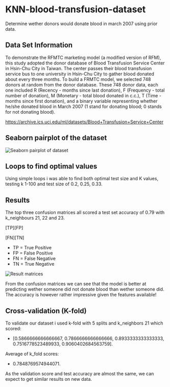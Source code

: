 # KNN-blood-transfusion-dataset
Determine wether donors would donate blood in march 2007 using prior data.

## Data Set Information
To demonstrate the RFMTC marketing model (a modified version of RFM), this study adopted the donor database of Blood Transfusion Service Center in Hsin-Chu City in Taiwan. The center passes their blood transfusion service bus to one university in Hsin-Chu City to gather blood donated about every three months. To build a FRMTC model, we selected 748 donors at random from the donor database. These 748 donor data, each one included R (Recency - months since last donation), F (Frequency - total number of donation), M (Monetary - total blood donated in c.c.), T (Time - months since first donation), and a binary variable representing whether he/she donated blood in March 2007 (1 stand for donating blood; 0 stands for not donating blood).

https://archive.ics.uci.edu/ml/datasets/Blood+Transfusion+Service+Center

## Seaborn pairplot of the dataset
![Seaborn pairplot of dataset](https://i.imgur.com/ON1F6a3.png)

## Loops to find optimal values
Using simple loops i was able to find both optimal test size and K values, testing k 1-100 and test size of 0.2, 0.25, 0.33.

## Results
The top three confusion matrices all scored a test set accuracy of 0.79 with k_neighbours 21, 22 and 23.

[TP][FP]

[FN][TN]
* TP = True Positive
* FP = False Positive
* FN = False Negative
* TN = True Negative

![Result matrices](https://i.imgur.com/FXAmKu9.png)

From the confusion matrices we can see that the model is better at predicting wether someone did not donate blood than wether someone did. The accuracy is however rather impressive given the features available!

## Cross-validation (K-fold)
To validate our dataset i used k-fold with 5 splits and k_neighbors 21 which scored:

* [0.5866666666666667, 0.7866666666666666, 0.8933333333333333, 0.7516778523489933, 0.9060402684563759].

Average of k_fold scores: 
* 0.7848769574944071.

As the validation score and test accuracy are almost the same, we can expect to get similar results on new data.
